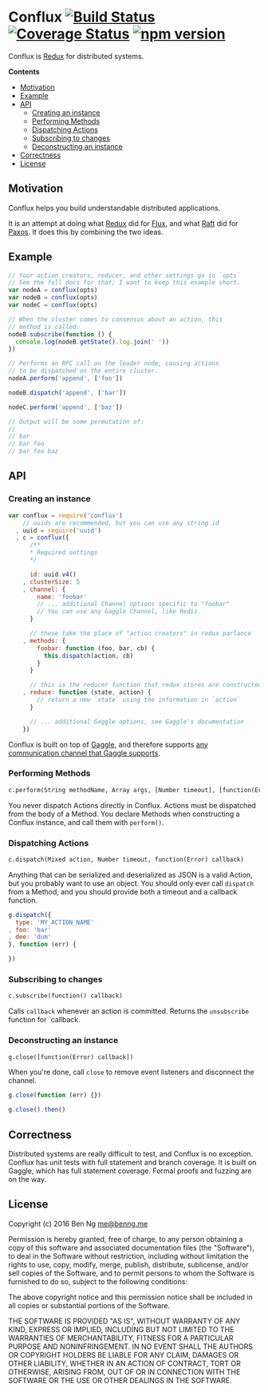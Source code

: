 # Conflux [![Build Status](https://img.shields.io/circleci/project/ben-ng/conflux/master.svg)](https://circleci.com/gh/ben-ng/conflux/tree/master) [![Coverage Status](https://img.shields.io/coveralls/ben-ng/conflux/master.svg)](https://coveralls.io/github/ben-ng/conflux?branch=master) [![npm version](https://img.shields.io/npm/v/conflux.svg)](https://www.npmjs.com/package/conflux)

Conflux is [Redux](https://github.com/rackt/redux) for distributed systems.

<!-- START doctoc generated TOC please keep comment here to allow auto update -->
<!-- DON'T EDIT THIS SECTION, INSTEAD RE-RUN doctoc TO UPDATE -->
**Contents**

- [Motivation](#motivation)
- [Example](#example)
- [API](#api)
  - [Creating an instance](#creating-an-instance)
  - [Performing Methods](#performing-methods)
  - [Dispatching Actions](#dispatching-actions)
  - [Subscribing to changes](#subscribing-to-changes)
  - [Deconstructing an instance](#deconstructing-an-instance)
- [Correctness](#correctness)
- [License](#license)

<!-- END doctoc generated TOC please keep comment here to allow auto update -->

## Motivation

Conflux helps you build understandable distributed applications.

It is an attempt at doing what [Redux](http://redux.js.org) did for [Flux](https://facebook.github.io/flux), and what [Raft](http://raft.github.io) did for [Paxos](https://en.wikipedia.org/wiki/Paxos_(computer_science)). It does this by combining the two ideas.

## Example

```js
// Your action creators, reducer, and other settings go in `opts`
// See the full docs for that; I want to keep this example short.
var nodeA = conflux(opts)
var nodeB = conflux(opts)
var nodeC = conflux(opts)

// When the cluster comes to consensus about an action, this
// method is called.
nodeB.subscribe(function () {
  console.log(nodeB.getState().log.join(' '))
})

// Performs an RPC call on the leader node, causing actions
// to be dispatched on the entire cluster.
nodeA.perform('append', ['foo'])

nodeB.dispatch('append', ['bar'])

nodeC.perform('append', ['baz'])

// Output will be some permutation of:
//
// bar
// bar foo
// bar foo baz
```

## API

### Creating an instance

```js
var conflux = require('conflux')
    // uuids are recommended, but you can use any string id
  , uuid = require('uuid')
  , c = conflux({
      /**
      * Required settings
      */

      id: uuid.v4()
    , clusterSize: 5
    , channel: {
        name: 'foobar'
        // ... additional Channel options specific to "foobar"
        // You can use any Gaggle Channel, like Redis.
      }

      // these take the place of "action creators" in redux parlance
    , methods: {
        foobar: function (foo, bar, cb) {
          this.dispatch(action, cb)
        }
      }

      // this is the reducer function that redux stores are constructed with
    , reduce: function (state, action) {
        // return a new `state` using the information in `action`
      }

      // ... additional Gaggle options, see Gaggle's documentation
    })
```

Conflux is built on top of [Gaggle](https://github.com/ben-ng/gaggle), and therefore supports [any communication channel that Gaggle supports](https://github.com/ben-ng/gaggle#channels).

### Performing Methods

```txt
c.perform(String methodName, Array args, [Number timeout], [function(Error) callback])
```

You never dispatch Actions directly in Conflux. Actions must be dispatched from the body of a Method. You declare Methods when constructing a Conflux instance, and call them with `perform()`.

### Dispatching Actions

```txt
c.dispatch(Mixed action, Number timeout, function(Error) callback)
```

Anything that can be serialized and deserialized as JSON is a valid Action, but you probably want to use an object. You should only ever call `dispatch` from a Method, and you should provide both a timeout and a callback function.

```js
g.dispatch({
  type: 'MY_ACTION_NAME'
, foo: 'bar'
, dee: 'dum'
}, function (err) {

})
```

### Subscribing to changes

```txt
c.subscribe(function() callback)
```

Calls `callback` whenever an action is committed. Returns the `unsubscribe` function for `callback.

### Deconstructing an instance

```txt
g.close([function(Error) callback])
```

When you're done, call `close` to remove event listeners and disconnect the channel.

```js
g.close(function (err) {})

g.close().then()
```

## Correctness

Distributed systems are really difficult to test, and Conflux is no exception. Conflux has unit tests with full statement and branch coverage. It is built on Gaggle, which has full statement coverage. Formal proofs and fuzzing are on the way.

## License

Copyright (c) 2016 Ben Ng <me@benng.me>

Permission is hereby granted, free of charge, to any person obtaining a copy of this software and associated documentation files (the "Software"), to deal in the Software without restriction, including without limitation the rights to use, copy, modify, merge, publish, distribute, sublicense, and/or sell copies of the Software, and to permit persons to whom the Software is furnished to do so, subject to the following conditions:

The above copyright notice and this permission notice shall be included in all copies or substantial portions of the Software.

THE SOFTWARE IS PROVIDED "AS IS", WITHOUT WARRANTY OF ANY KIND, EXPRESS OR IMPLIED, INCLUDING BUT NOT LIMITED TO THE WARRANTIES OF MERCHANTABILITY, FITNESS FOR A PARTICULAR PURPOSE AND NONINFRINGEMENT. IN NO EVENT SHALL THE AUTHORS OR COPYRIGHT HOLDERS BE LIABLE FOR ANY CLAIM, DAMAGES OR OTHER LIABILITY, WHETHER IN AN ACTION OF CONTRACT, TORT OR OTHERWISE, ARISING FROM, OUT OF OR IN CONNECTION WITH THE SOFTWARE OR THE USE OR OTHER DEALINGS IN THE SOFTWARE.
